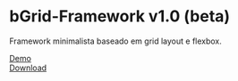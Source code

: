 # bGrid-Framework v1.0 (beta)
Framework minimalista baseado em grid layout e flexbox.

[Demo](https://app.netlify.com/sites/angry-hermann-6adc01/deploys)<br>
[Download](https://github.com/igoramos77/bGrid-Framework/archive/main.zip)
